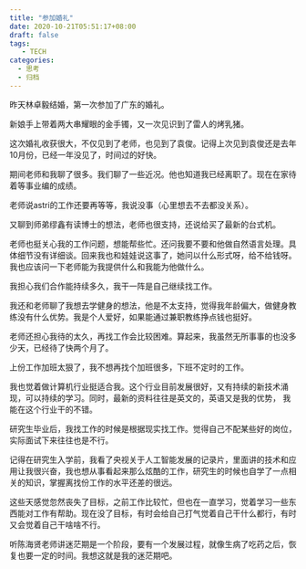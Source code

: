 ```yaml
---
title: "参加婚礼"
date: 2020-10-21T05:51:17+08:00
draft: false
tags: 
   - TECH
categories:
  - 思考
  - 归档
---
```



昨天林卓毅结婚，第一次参加了广东的婚礼。

新娘手上带着两大串耀眼的金手镯，又一次见识到了雷人的烤乳猪。

这次婚礼收获很大，不仅见到了老师，也见到了袁俊。记得上次见到袁俊还是去年10月份，已经一年没见了，时间过的好快。

期间老师和我聊了很多。我们聊了一些近况。他也知道我已经离职了。现在在家待着等事业编的成绩。

老师说astri的工作还要再等等，我说没事（心里想去不去都没关系）。

又聊到师弟缪鑫有读博士的想法，老师也很支持，还说给买了最新的台式机。

老师也挺关心我的工作问题，想能帮些忙。还问我要不要和他做自然语言处理。具体细节没有详细谈。回来我也和娃娃说这事了，她问以什么形式呀，给不给钱呀。我也应该问一下老师能为我提供什么和我能为他做什么。

我担心我们合作能持续多久，我干一阵是自己继续找工作。

我还和老师聊了我想去学健身的想法，他是不太支持，觉得我年龄偏大，做健身教练没有什么优势。我是个人爱好，如果能通过兼职教练挣点钱也挺好。

老师还担心我待的太久，再找工作会比较困难。算起来，我虽然无所事事的也没多少天，已经待了快两个月了。

上份工作加班太狠了，我不想再找个加班很多，下班不定时的工作。

我也觉着做计算机行业挺适合我。这个行业目前发展很好，又有持续的新技术涌现，可以持续的学习。同时，最新的资料往往是英文的，英语又是我的优势， 我能在这个行业干的不错。

研究生毕业后，我找工作的时候是根据现实找工作。觉得自己不配某些好的岗位，实际面试下来往往也是不行。

记得在研究生入学前，我看了央视关于人工智能发展的记录片，里面讲的技术和应用让我很兴奋，我也想从事看起来那么炫酷的工作，研究生的时候也自学了一点相关的知识，掌握离找份工作的水平还差的很远。

这些天感觉忽然丧失了目标，之前工作比较忙，但也在一直学习，觉着学习一些东西能对工作有帮助。现在没了目标，有时会给自己打气觉着自己干什么都行，有时又会觉着自己干啥啥不行。

听陈海贤老师讲迷茫期是一个阶段，要有一个发展过程，就像生病了吃药之后，恢复也要一定的时间。我想这就是我的迷茫期吧。